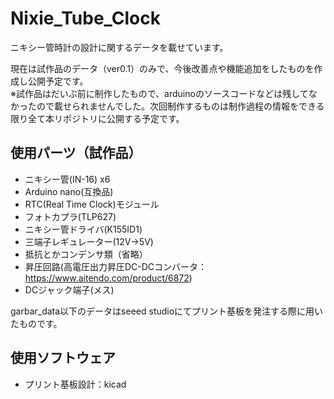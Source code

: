 # Nixie_Tube_Clock

ニキシー管時計の設計に関するデータを載せています。

現在は試作品のデータ（ver0.1）のみで、今後改善点や機能追加をしたものを作成し公開予定です。\
※試作品はだいぶ前に制作したもので、arduinoのソースコードなどは残してなかったので載せられませんでした。次回制作するものは制作過程の情報をできる限り全て本リポジトリに公開する予定です。


## 使用パーツ（試作品）

* ニキシー管(IN-16) x6
* Arduino nano(互換品)
* RTC(Real Time Clock)モジュール
* フォトカプラ(TLP627)
* ニキシー管ドライバ(K155ID1)
* 三端子レギュレーター(12V→5V)
* 抵抗とかコンデンサ類（省略）
* 昇圧回路(高電圧出力昇圧DC-DCコンバータ：https://www.aitendo.com/product/6872)
* DCジャック端子(メス)


garbar_data以下のデータはseeed studioにてプリント基板を発注する際に用いたものです。

## 使用ソフトウェア
* プリント基板設計：kicad